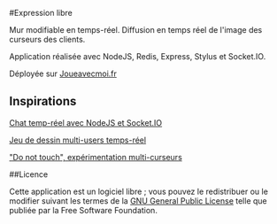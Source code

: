 #Expression libre

Mur modifiable en temps-réel. Diffusion en temps réel de l'image des curseurs des clients. 

Application réalisée avec NodeJS, Redis, Express, Stylus et Socket.IO.

Déployée sur [Joueavecmoi.fr](http://www.joueavecmoi.fr)

## Inspirations

[Chat temp-réel avec NodeJS et Socket.IO](http://youtu.be/8jkkd2Ohte8)

[Jeu de dessin multi-users temps-réel](http://tutorialzine.com/2012/08/nodejs-drawing-game/)

["Do not touch", expérimentation multi-curseurs](http://youtu.be/eRYD5ZFO9UE)

##Licence

Cette application est un logiciel libre ; vous pouvez le redistribuer ou le modifier suivant les termes de la [GNU General Public License](http://www.gnu.org/licenses/gpl-3.0.fr.html) telle que publiée par la Free Software Foundation.